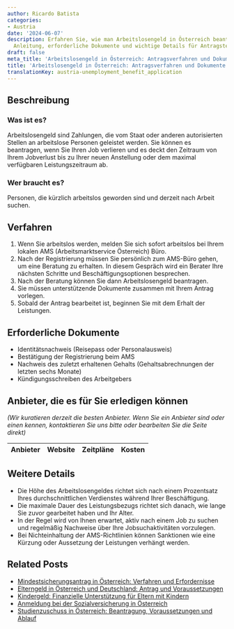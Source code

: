 ```yaml
---
author: Ricardo Batista
categories:
- Austria
date: '2024-06-07'
description: Erfahren Sie, wie man Arbeitslosengeld in Österreich beantragt. Schritt-für-Schritt
  Anleitung, erforderliche Dokumente und wichtige Details für Antragsteller.
draft: false
meta_title: 'Arbeitslosengeld in Österreich: Antragsverfahren und Dokumente erklärt'
title: 'Arbeitslosengeld in Österreich: Antragsverfahren und Dokumente erklärt'
translationKey: austria-unemployment_benefit_application
---
```



## Beschreibung
### Was ist es?
Arbeitslosengeld sind Zahlungen, die vom Staat oder anderen autorisierten Stellen an arbeitslose Personen geleistet werden. Sie können es beantragen, wenn Sie Ihren Job verlieren und es deckt den Zeitraum von Ihrem Jobverlust bis zu Ihrer neuen Anstellung oder dem maximal verfügbaren Leistungszeitraum ab.

### Wer braucht es?
Personen, die kürzlich arbeitslos geworden sind und derzeit nach Arbeit suchen.

## Verfahren

1. Wenn Sie arbeitslos werden, melden Sie sich sofort arbeitslos bei Ihrem lokalen AMS (Arbeitsmarktservice Österreich) Büro.
2. Nach der Registrierung müssen Sie persönlich zum AMS-Büro gehen, um eine Beratung zu erhalten. In diesem Gespräch wird ein Berater Ihre nächsten Schritte und Beschäftigungsoptionen besprechen.
3. Nach der Beratung können Sie dann Arbeitslosengeld beantragen.
4. Sie müssen unterstützende Dokumente zusammen mit Ihrem Antrag vorlegen.
5. Sobald der Antrag bearbeitet ist, beginnen Sie mit dem Erhalt der Leistungen.

## Erforderliche Dokumente
- Identitätsnachweis (Reisepass oder Personalausweis)
- Bestätigung der Registrierung beim AMS
- Nachweis des zuletzt erhaltenen Gehalts (Gehaltsabrechnungen der letzten sechs Monate)
- Kündigungsschreiben des Arbeitgebers

## Anbieter, die es für Sie erledigen können
_(Wir kuratieren derzeit die besten Anbieter. Wenn Sie ein Anbieter sind oder einen kennen, kontaktieren Sie uns bitte oder bearbeiten Sie die Seite direkt)_

| Anbieter | Website | Zeitpläne | Kosten |
| --------------- | --------------- | :-------------: | :-------------: |

## Weitere Details

- Die Höhe des Arbeitslosengeldes richtet sich nach einem Prozentsatz Ihres durchschnittlichen Verdienstes während Ihrer Beschäftigung.
- Die maximale Dauer des Leistungsbezugs richtet sich danach, wie lange Sie zuvor gearbeitet haben und Ihr Alter.
- In der Regel wird von Ihnen erwartet, aktiv nach einem Job zu suchen und regelmäßig Nachweise über Ihre Jobsuchaktivitäten vorzulegen.
- Bei Nichteinhaltung der AMS-Richtlinien können Sanktionen wie eine Kürzung oder Aussetzung der Leistungen verhängt werden.


## Related Posts

- [Mindestsicherungsantrag in Österreich: Verfahren und Erfordernisse](https://tramitit.com/de/guides/austria/antrag_auf_mindestsicherung/)
- [Elterngeld in Österreich und Deutschland: Antrag und Voraussetzungen](https://tramitit.com/de/guides/austria/elternbeihilfe_beantragen/)
- [Kindergeld: Finanzielle Unterstützung für Eltern mit Kindern](https://tramitit.com/de/guides/austria/antrag_auf_kinderbetreuungsgeld/)
- [Anmeldung bei der Sozialversicherung in Österreich](https://tramitit.com/de/guides/austria/sozialversicherung_anmelden/)
- [Studienzuschuss in Österreich: Beantragung, Voraussetzungen und Ablauf](https://tramitit.com/de/guides/austria/antrag_auf_studienbeihilfe/)